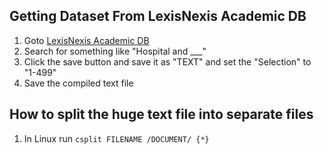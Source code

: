 ## Getting Dataset From LexisNexis Academic DB
1. Goto [LexisNexis Academic DB](http://www.lexisnexis.com/hottopics/lnacademic/?shr=t&sfi=AC00NBEasySrch)
2. Search for something like "Hospital and ___" 
3. Click the save button and save it as "TEXT" and set the "Selection" to "1-499"
4. Save the compiled text file

## How to split the huge text file into separate files
1. In Linux run `csplit FILENAME /DOCUMENT/ {*}`
